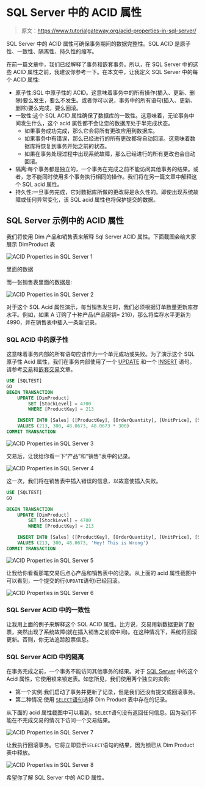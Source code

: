 # SQL Server 中的 ACID 属性

> 原文：<https://www.tutorialgateway.org/acid-properties-in-sql-server/>

SQL Server 中的 ACID 属性可确保事务期间的数据完整性。SQL ACID 是原子性、一致性、隔离性、持久性的缩写。

在前一篇文章中，我们已经解释了事务和嵌套事务。所以，在 SQL Server 中的这些 ACID 属性之前，我建议你参考一下。在本文中，让我定义 SQL Server 中的每个 ACID 属性:

*   原子性:SQL 中原子性的 ACID。这意味着事务中的所有操作(插入、更新、删除)要么发生，要么不发生。或者你可以说，事务中的所有语句(插入、更新、删除)要么完成，要么回滚。
*   一致性:这个 SQL ACID 属性确保了数据库的一致性。这意味着，无论事务中间发生什么，这个 acid 属性都不会让您的数据库处于半完成状态。
    *   如果事务成功完成，那么它会将所有更改应用到数据库。
    *   如果事务中有错误，那么已经进行的所有更改都将自动回滚。这意味着数据库将恢复到事务开始之前的状态。
    *   如果在事务处理过程中出现系统故障，那么已经进行的所有更改也会自动回滚。
*   隔离:每个事务都是独立的，一个事务在完成之前不能访问其他事务的结果。或者，您不能同时使用多个事务执行相同的操作。我们将在另一篇文章中解释这个 SQL acid 属性。
*   持久性:一旦事务完成，它对数据库所做的更改将是永久性的。即使出现系统故障或任何异常变化，该 SQL acid 属性也将保护提交的数据。

## SQL Server 示例中的 ACID 属性

我们将使用 Dim 产品和销售表来解释 Sql Server ACID 属性。下面截图会给大家展示 DimProduct 表

![ACID Properties in SQL Server 1](img/bb689c8fd9f308fd44622270223fe258.png)

里面的数据

而一张销售表里面的数据是:

![ACID Properties in SQL Server 2](img/8ee4d0e8748b8dd8711b9299eb02401d.png)

对于这个 SQL Acid 属性演示，每当销售发生时，我们必须根据订单数量更新库存水平。例如，如果 A 订购了十种产品(产品密钥= 216)，那么将库存水平更新为 4990，并在销售表中插入一条新记录。

### SQL ACID 中的原子性

这意味着事务内部的所有语句应该作为一个单元成功或失败。为了演示这个 SQL 原子性 Acid 属性，我们在事务内部使用了一个 [UPDATE](https://www.tutorialgateway.org/sql-update-statement/) 和一个 [INSERT](https://www.tutorialgateway.org/sql-insert-statement/) 语句。请参考[交易](https://www.tutorialgateway.org/sql-transaction/)和[嵌套交易](https://www.tutorialgateway.org/nested-transactions-in-sql-server/)文章。

```sql
USE [SQLTEST]
GO
BEGIN TRANSACTION
	UPDATE [DimProduct]
		SET [StockLevel] = 4700
		WHERE [ProductKey] = 213

	INSERT INTO [Sales] ([ProductKey], [OrderQuantity], [UnitPrice], [SalesAmount])
	VALUES (213, 300, 48.0673, 48.0673 * 300)
COMMIT TRANSACTION
```

![ACID Properties in SQL Server 3](img/dc5c38dfb19d63bb3fb2ed9dfab8df3d.png)

交易后，让我给你看一下“产品”和“销售”表中的记录。

![ACID Properties in SQL Server 4](img/0d2676916ac4f4f99eac1eccc65b2316.png)

这一次，我们将在销售表中插入错误的信息，以故意使插入失败。

```sql
USE [SQLTEST]
GO

BEGIN TRANSACTION
	UPDATE [DimProduct]
		SET [StockLevel] = 4700
		WHERE [ProductKey] = 213

	INSERT INTO [Sales] ([ProductKey], [OrderQuantity], [UnitPrice], [SalesAmount])
	VALUES (213, 300, 48.0673, 'Hey! This is Wrong')
COMMIT TRANSACTION
```

![ACID Properties in SQL Server 5](img/f5a856be6fc2a8023cb49bf450cea8db.png)

让我给你看看那笔交易后点心产品和销售表中的记录。从上面的 acid 属性截图中可以看到，一个提交的行(`UPDATE`语句)已经回滚。

![ACID Properties in SQL Server 6](img/2977bcae9dc8e5b56d90fa6b72e8b4f6.png)

### SQL Server ACID 中的一致性

让我用上面的例子来解释这个 SQL ACID 属性。比方说，交易用新数据更新了股票，突然出现了系统故障(就在插入销售之前或中间)。在这种情况下，系统将回滚更新。否则，你无法追踪股票信息。

### SQL Server ACID 中的隔离

在事务完成之前，一个事务不能访问其他事务的结果。对于 [SQL Server](https://www.tutorialgateway.org/sql/) 中的这个 Acid 属性，它使用锁来锁定表。如您所见，我们使用两个独立的实例:

*   第一个实例:我们启动了事务并更新了记录，但是我们还没有提交或回滚事务。
*   第二种情况:使用 [`SELECT`语句](https://www.tutorialgateway.org/sql-select-statement/)选择 Dim Product 表中存在的记录。

从下面的 acid 属性截图中可以看到，`SELECT`语句没有返回任何信息。因为我们不能在不完成交易的情况下访问一个交易结果。

![ACID Properties in SQL Server 7](img/b97de0c546f968097db5c49b73458386.png)

让我执行回滚事务。它将立即显示`SELECT`语句的结果，因为锁已从 Dim Product 表中释放。

![ACID Properties in SQL Server 8](img/3edde94ccc7707b9353c808b4b3da7a4.png)

希望你了解 SQL Server 中的 ACID 属性。